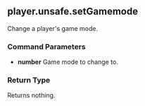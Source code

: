 ## player.unsafe.setGamemode
Change a player's game mode.
### Command Parameters
- **number** Game mode to change to.
### Return Type
Returns nothing.

